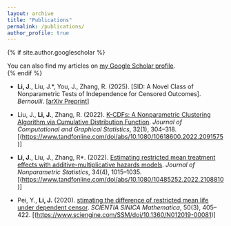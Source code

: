 ```yaml
---
layout: archive
title: "Publications"
permalink: /publications/
author_profile: true
---
```


{% if site.author.googlescholar %}
  <div class="wordwrap">You can also find my articles on <a href="{{site.author.googlescholar}}">my Google Scholar profile</a>.</div>
{% endif %}

- **Li, J.**, Liu, J.\*, You, J., Zhang, R. (2025). [SID: A Novel Class of Nonparametric Tests of Independence for Censored Outcomes]. *Bernoulli*. [[arXiv Preprint](https://arxiv.org/abs/2412.06311)]

- Liu, J., **Li, J.**,  Zhang, R. (2022). [K-CDFs: A Nonparametric Clustering Algorithm via Cumulative Distribution Function](https://doi.org/10.1080/10618600.2022.2091575). *Journal of Computational and Graphical Statistics*, 32(1), 304–318. [(https://www.tandfonline.com/doi/abs/10.1080/10618600.2022.2091575)]

- **Li, J.**, Liu, J.,  Zhang, R\*. (2022). [Estimating restricted mean treatment effects with additive-multiplicative hazards models](https://doi.org/10.1080/10618600.2022.2091575). *Journal of Nonparametric Statistics*, 34(4), 1015–1035. [(https://www.tandfonline.com/doi/abs/10.1080/10485252.2022.2108810)]

- Pei, Y., **Li, J.** (2020). [stimating the difference of restricted mean life under dependent censor](https://doi.org/10.1360/N012019-00081). *SCIENTIA SINICA Mathematica*, 50(3), 405–422. [(https://www.sciengine.com/SSM/doi/10.1360/N012019-00081)]
